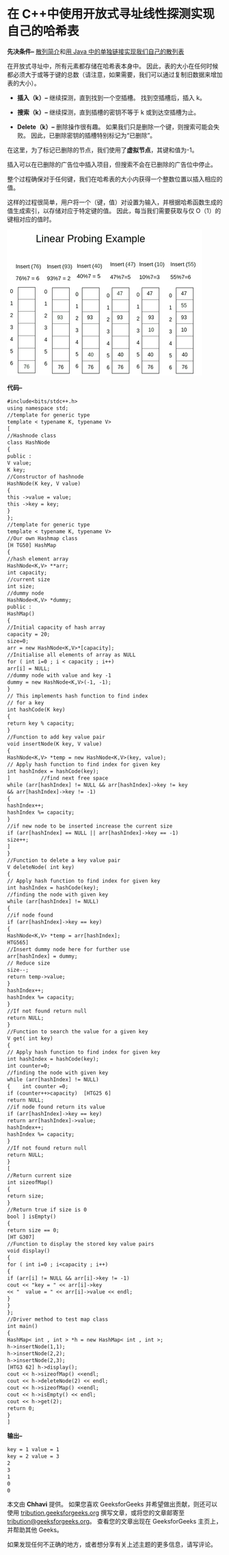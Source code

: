 # 在 C++中使用开放式寻址线性探测实现自己的哈希表

**先决条件–** [散列简介](https://www.geeksforgeeks.org/hashing-set-1-introduction/)和[用 Java 中的单独链接实现我们自己的散列表](https://www.geeksforgeeks.org/implementing-our-own-hash-table-with-separate-chaining-in-java/)

在开放式寻址中，所有元素都存储在哈希表本身中。 因此，表的大小在任何时候都必须大于或等于键的总数（请注意，如果需要，我们可以通过复制旧数据来增加表的大小）。

*   **插入（k）–** 继续探测，直到找到一个空插槽。 找到空插槽后，插入 k。

*   **搜索（k）–** 继续探测，直到插槽的密钥不等于 k 或到达空插槽为止。

*   **Delete（k）–** 删除操作很有趣。 如果我们只是删除一个键，则搜索可能会失败。 因此，已删除密钥的插槽特别标记为“已删除”。

在这里，为了标记已删除的节点，我们使用了**虚拟节点**，其键和值为-1。

插入可以在已删除的广告位中插入项目，但搜索不会在已删除的广告位中停止。

整个过程确保对于任何键，我们在哈希表的大小内获得一个整数位置以插入相应的值。

这样的过程很简单，用户将一个（键，值）对设置为输入，并根据哈希函数生成的值生成索引，以存储对应于特定键的值。 因此，每当我们需要获取与仅 O（1）的键相对应的值时。

![](img/62b1efaa86a55f91e638f1fd76d1a5d4.png)

**代码–**

```
#include<bits/stdc++.h>
using namespace std;
//template for generic type
template < typename K, typename V>
[
//Hashnode class
class HashNode
{
public :
V value;
K key;
//Constructor of hashnode
HashNode(K key, V value)
{
this ->value = value;
this ->key = key;
}
};
//template for generic type
template < typename K, typename V>
//Our own Hashmap class
[H TG50] HashMap
{
//hash element array
HashNode<K,V> **arr;
int capacity;
//current size
int size;
//dummy node
HashNode<K,V> *dummy;
public :
HashMap()
{
//Initial capacity of hash array
capacity = 20;
size=0;
arr = new HashNode<K,V>*[capacity];
//Initialise all elements of array as NULL
for ( int i=0 ; i < capacity ; i++)
arr[i] = NULL;
//dummy node with value and key -1
dummy = new HashNode<K,V>(-1, -1);
}
// This implements hash function to find index
// for a key
int hashCode(K key)
{
return key % capacity;
}
//Function to add key value pair
void insertNode(K key, V value)
{
HashNode<K,V> *temp = new HashNode<K,V>(key, value);
// Apply hash function to find index for given key
int hashIndex = hashCode(key);
]          //find next free space
while (arr[hashIndex] != NULL && arr[hashIndex]->key != key
&& arr[hashIndex]->key != -1)
{
hashIndex++;
hashIndex %= capacity;
}
//if new node to be inserted increase the current size
if (arr[hashIndex] == NULL || arr[hashIndex]->key == -1)
size++;
]
}
//Function to delete a key value pair
V deleteNode( int key)
{
// Apply hash function to find index for given key
int hashIndex = hashCode(key);
//finding the node with given key
while (arr[hashIndex] != NULL)
{
//if node found
if (arr[hashIndex]->key == key)
{
HashNode<K,V> *temp = arr[hashIndex];
HTG565]
//Insert dummy node here for further use
arr[hashIndex] = dummy;
// Reduce size
size--;
return temp->value;
}
hashIndex++;
hashIndex %= capacity;
}
//If not found return null
return NULL;
}
//Function to search the value for a given key
V get( int key)
{
// Apply hash function to find index for given key
int hashIndex = hashCode(key);
int counter=0;
//finding the node with given key
while (arr[hashIndex] != NULL)
{    int counter =0;
if (counter++>capacity)  [HTG25 6]
return NULL;
//if node found return its value
if (arr[hashIndex]->key == key)
return arr[hashIndex]->value;
hashIndex++;
hashIndex %= capacity;
}
//If not found return null
return NULL;
}
[
//Return current size
int sizeofMap()
{
return size;
}
//Return true if size is 0
bool ] isEmpty()
{
return size == 0;
[HT G307]
//Function to display the stored key value pairs
void display()
{
for ( int i=0 ; i<capacity ; i++)
{
if (arr[i] != NULL && arr[i]->key != -1)
cout << "key = " << arr[i]->key
<< "  value = " << arr[i]->value << endl;
}
}
};
//Driver method to test map class
int main()
{
HashMap< int , int > *h = new HashMap< int , int >;
h->insertNode(1,1);
h->insertNode(2,2);
h->insertNode(2,3);
[HTG3 62] h->display();
cout << h->sizeofMap() <<endl;
cout << h->deleteNode(2) << endl;
cout << h->sizeofMap() <<endl;
cout << h->isEmpty() << endl;
cout << h->get(2);
return 0;
}
]
```

**输出–**

```
key = 1 value = 1
key = 2 value = 3
2
3
1
0
0

```

本文由 **Chhavi** 提供。 如果您喜欢 GeeksforGeeks 并希望做出贡献，则还可以使用 [tribution.geeksforgeeks.org](http://www.contribute.geeksforgeeks.org) 撰写文章，或将您的文章邮寄至 tribution@geeksforgeeks.org。 查看您的文章出现在 GeeksforGeeks 主页上，并帮助其他 Geeks。

如果发现任何不正确的地方，或者想分享有关上述主题的更多信息，请写评论。

